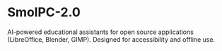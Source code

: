 # SmolPC-2.0
AI-powered educational assistants for open source applications (LibreOffice, Blender, GIMP). Designed for accessibility and offline use.
